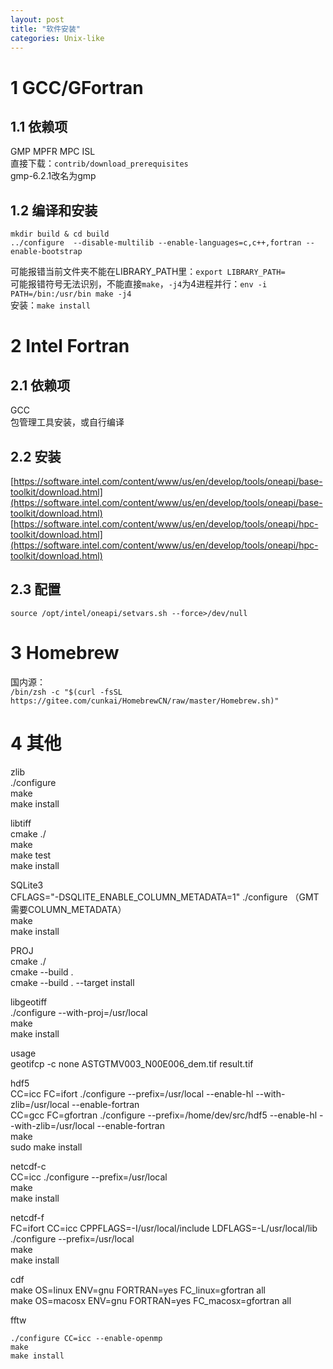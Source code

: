 ```yaml
---
layout: post
title: "软件安装"
categories: Unix-like
---
```


# 1 GCC/GFortran
## 1.1 依赖项
GMP MPFR MPC ISL<br />直接下载：`contrib/download_prerequisites`<br />gmp-6.2.1改名为gmp
## 1.2 编译和安装
`mkdir build & cd build`<br />`../configure  --disable-multilib --enable-languages=c,c++,fortran --enable-bootstrap`

可能报错当前文件夹不能在LIBRARY_PATH里：`export LIBRARY_PATH=`<br />可能报错符号无法识别，不能直接`make`，`-j4`为4进程并行：`env -i PATH=/bin:/usr/bin make -j4`<br />安装：`make install`

# 2 Intel Fortran
## 2.1 依赖项
GCC<br />包管理工具安装，或自行编译
## 2.2 安装
[https://software.intel.com/content/www/us/en/develop/tools/oneapi/base-toolkit/download.html](https://software.intel.com/content/www/us/en/develop/tools/oneapi/base-toolkit/download.html)<br />[https://software.intel.com/content/www/us/en/develop/tools/oneapi/hpc-toolkit/download.html](https://software.intel.com/content/www/us/en/develop/tools/oneapi/hpc-toolkit/download.html)
## 2.3 配置
`source /opt/intel/oneapi/setvars.sh --force>/dev/null`

# 3 Homebrew
国内源：<br />`/bin/zsh -c "$(curl -fsSL https://gitee.com/cunkai/HomebrewCN/raw/master/Homebrew.sh)"`
# 4 其他

zlib<br />./configure<br />make<br />make install

libtiff<br />cmake ./<br />make<br />make test<br />make install

SQLite3<br />CFLAGS="-DSQLITE_ENABLE_COLUMN_METADATA=1" ./configure （GMT需要COLUMN_METADATA）<br />make<br />make install

PROJ<br />cmake ./<br />cmake --build .<br />cmake --build . --target install

libgeotiff<br />./configure --with-proj=/usr/local<br />make<br />make install

usage<br />geotifcp -c none ASTGTMV003_N00E006_dem.tif result.tif

hdf5<br />CC=icc FC=ifort ./configure --prefix=/usr/local --enable-hl --with-zlib=/usr/local --enable-fortran<br />CC=gcc FC=gfortran ./configure --prefix=/home/dev/src/hdf5 --enable-hl --with-zlib=/usr/local --enable-fortran<br />make<br />sudo make install

netcdf-c<br />CC=icc ./configure --prefix=/usr/local<br />make<br />make install

netcdf-f<br />FC=ifort CC=icc CPPFLAGS=-I/usr/local/include LDFLAGS=-L/usr/local/lib ./configure --prefix=/usr/local<br />make<br />make install

cdf<br />make OS=linux ENV=gnu FORTRAN=yes FC_linux=gfortran all<br />make OS=macosx ENV=gnu FORTRAN=yes FC_macosx=gfortran all

fftw
```
./configure CC=icc --enable-openmp
make
make install
```
